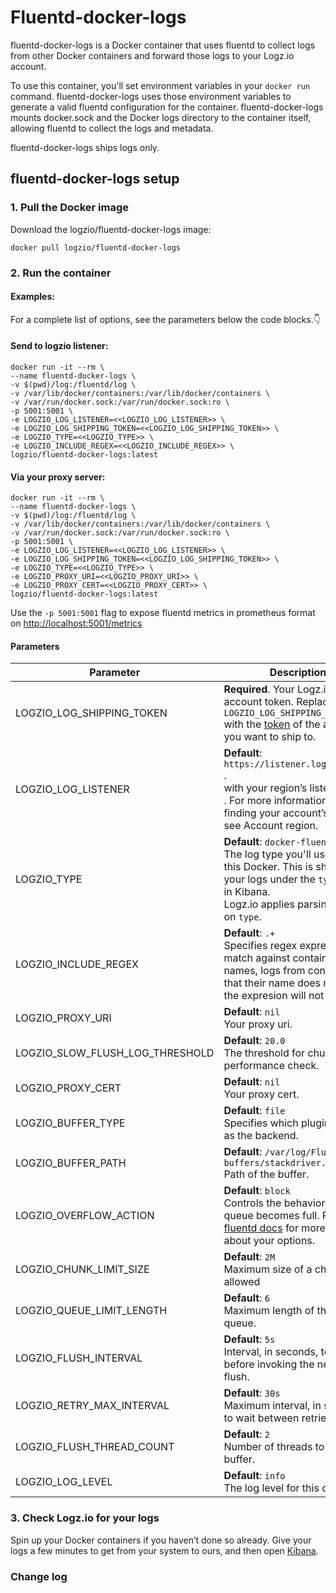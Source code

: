 # Fluentd-docker-logs

fluentd-docker-logs is a Docker container that uses fluentd to collect logs from other Docker containers and forward those logs to your Logz.io account.

To use this container, you'll set environment variables in your `docker run` command.
fluentd-docker-logs uses those environment variables to generate a valid fluentd configuration for the container.
fluentd-docker-logs mounts docker.sock and the Docker logs directory to the container itself, allowing fluentd to collect the logs and metadata.

fluentd-docker-logs ships logs only.

## fluentd-docker-logs setup

### 1. Pull the Docker image

Download the logzio/fluentd-docker-logs image:

```shell
docker pull logzio/fluentd-docker-logs
```

### 2. Run the container
#### Examples:
For a complete list of options, see the parameters below the code blocks.👇

#### Send to logzio listener:
```
docker run -it --rm \
--name fluentd-docker-logs \
-v $(pwd)/log:/fluentd/log \
-v /var/lib/docker/containers:/var/lib/docker/containers \
-v /var/run/docker.sock:/var/run/docker.sock:ro \
-p 5001:5001 \
-e LOGZIO_LOG_LISTENER=<<LOGZIO_LOG_LISTENER>> \
-e LOGZIO_LOG_SHIPPING_TOKEN=<<LOGZIO_LOG_SHIPPING_TOKEN>> \
-e LOGZIO_TYPE=<<LOGZIO_TYPE>> \
-e LOGZIO_INCLUDE_REGEX=<<LOGZIO_INCLUDE_REGEX>> \
logzio/fluentd-docker-logs:latest
```

#### Via your proxy server:

```
docker run -it --rm \
--name fluentd-docker-logs \
-v $(pwd)/log:/fluentd/log \
-v /var/lib/docker/containers:/var/lib/docker/containers \
-v /var/run/docker.sock:/var/run/docker.sock:ro \
-p 5001:5001 \
-e LOGZIO_LOG_LISTENER=<<LOGZIO_LOG_LISTENER>> \
-e LOGZIO_LOG_SHIPPING_TOKEN=<<LOGZIO_LOG_SHIPPING_TOKEN>> \
-e LOGZIO_TYPE=<<LOGZIO_TYPE>> \
-e LOGZIO_PROXY_URI=<<LOGZIO_PROXY_URI>> \
-e LOGZIO_PROXY_CERT=<<LOGZIO_PROXY_CERT>> \
logzio/fluentd-docker-logs:latest
```

Use the `-p 5001:5001` flag to expose fluentd metrics in prometheus format on [http://localhost:5001/metrics](http://localhost:5001/metrics)
#### Parameters



| Parameter | Description |
|---|---|
| LOGZIO_LOG_SHIPPING_TOKEN | **Required**. Your Logz.io account token. Replace `LOGZIO_LOG_SHIPPING_TOKEN` with the [token](https://app.logz.io/#/dashboard/settings/general) of the account you want to ship to. |
| LOGZIO_LOG_LISTENER | **Default**: `https://listener.logz.io:8071` .<br> with your region’s listener host . For more information on finding your account’s region, see Account region. |
| LOGZIO_TYPE | **Default**: `docker-fluentd` <br> The log type you'll use with this Docker. This is shown in your logs under the `type` field in Kibana. <br> Logz.io applies parsing based on `type`. |
| LOGZIO_INCLUDE_REGEX | **Default**: `.+` <br>  Specifies regex expresion to match against container names, logs from containers that their name does not match the expresion will not be sent. |
| LOGZIO_PROXY_URI | **Default**: `nil` <br>  Your proxy uri. |
| LOGZIO_SLOW_FLUSH_LOG_THRESHOLD | **Default**: `20.0` <br>  The threshold for chunk flush performance check. |
| LOGZIO_PROXY_CERT | **Default**: `nil` <br>  Your proxy cert. |
| LOGZIO_BUFFER_TYPE | **Default**: `file` <br>  Specifies which plugin to use as the backend. |
| LOGZIO_BUFFER_PATH | **Default**: `/var/log/Fluentd-buffers/stackdriver.buffer` <br>  Path of the buffer. |
| LOGZIO_OVERFLOW_ACTION | **Default**: `block` <br>  Controls the behavior when the queue becomes full. Refer to [fluentd docs](https://docs.fluentd.org/output#overflow_action) for more details about your options.|
| LOGZIO_CHUNK_LIMIT_SIZE | **Default**: `2M` <br>  Maximum size of a chunk allowed |
| LOGZIO_QUEUE_LIMIT_LENGTH | **Default**: `6` <br>  Maximum length of the output queue. |
| LOGZIO_FLUSH_INTERVAL | **Default**: `5s` <br>  Interval, in seconds, to wait before invoking the next buffer flush. |
| LOGZIO_RETRY_MAX_INTERVAL | **Default**: `30s` <br>  Maximum interval, in seconds, to wait between retries. |
| LOGZIO_FLUSH_THREAD_COUNT | **Default**: `2` <br>  Number of threads to flush the buffer. |
| LOGZIO_LOG_LEVEL | **Default**: `info` <br> The log level for this container. |

### 3. Check Logz.io for your logs

Spin up your Docker containers if you haven’t done so already. Give your logs a few minutes to get from your system to ours, and then open [Kibana](https://app.logz.io/#/dashboard/kibana).

### Change log
